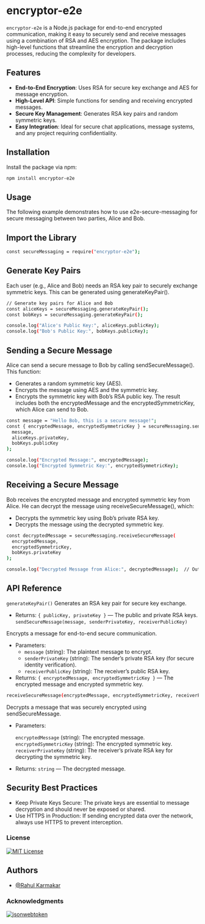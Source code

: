 # encryptor-e2e

`encryptor-e2e` is a Node.js package for end-to-end encrypted communication, making it easy to securely send and receive messages using a combination of RSA and AES encryption. The package includes high-level functions that streamline the encryption and decryption processes, reducing the complexity for developers.

## Features

- **End-to-End Encryption**: Uses RSA for secure key exchange and AES for message encryption.
- **High-Level API**: Simple functions for sending and receiving encrypted messages.
- **Secure Key Management**: Generates RSA key pairs and random symmetric keys.
- **Easy Integration**: Ideal for secure chat applications, message systems, and any project requiring confidentiality.

## Installation

Install the package via npm:

```bash
npm install encryptor-e2e
```

## Usage
The following example demonstrates how to use e2e-secure-messaging for secure messaging between two parties, Alice and Bob.

## Import the Library
```bash
const secureMessaging = require("encryptor-e2e");
```

## Generate Key Pairs
Each user (e.g., Alice and Bob) needs an RSA key pair to securely exchange symmetric keys. This can be generated using generateKeyPair().

```bash
// Generate key pairs for Alice and Bob
const aliceKeys = secureMessaging.generateKeyPair();
const bobKeys = secureMessaging.generateKeyPair();

console.log("Alice's Public Key:", aliceKeys.publicKey);
console.log("Bob's Public Key:", bobKeys.publicKey);
```

## Sending a Secure Message
Alice can send a secure message to Bob by calling sendSecureMessage(). This function:

- Generates a random symmetric key (AES).
- Encrypts the message using AES and the symmetric key.
- Encrypts the symmetric key with Bob’s RSA public key.
The result includes both the encryptedMessage and the encryptedSymmetricKey, which Alice can send to Bob.

```bash
const message = "Hello Bob, this is a secure message!";
const { encryptedMessage, encryptedSymmetricKey } = secureMessaging.sendSecureMessage(
  message,
  aliceKeys.privateKey,
  bobKeys.publicKey
);

console.log("Encrypted Message:", encryptedMessage);
console.log("Encrypted Symmetric Key:", encryptedSymmetricKey);
```


## Receiving a Secure Message
Bob receives the encrypted message and encrypted symmetric key from Alice. He can decrypt the message using receiveSecureMessage(), which:

  - Decrypts the symmetric key using Bob’s private RSA key.
  - Decrypts the message using the decrypted symmetric key.

```bash
const decryptedMessage = secureMessaging.receiveSecureMessage(
  encryptedMessage,
  encryptedSymmetricKey,
  bobKeys.privateKey
);

console.log("Decrypted Message from Alice:", decryptedMessage);  // Outputs: "Hello Bob, this is a secure message!"
```

## API Reference
```generateKeyPair()```
Generates an RSA key pair for secure key exchange.

- Returns: ```{ publicKey, privateKey }``` — The public and private RSA keys.
```sendSecureMessage(message, senderPrivateKey, receiverPublicKey)```

Encrypts a message for end-to-end secure communication.

- Parameters:
  - ```message``` (string): The plaintext message to encrypt.
  - ```senderPrivateKey``` (string): The sender’s private RSA key (for secure identity verification).
  - ```receiverPublicKey``` (string): The receiver’s public RSA key.
- Returns: ```{ encryptedMessage, encryptedSymmetricKey }``` — The encrypted message and encrypted symmetric key.
```bash 
receiveSecureMessage(encryptedMessage, encryptedSymmetricKey, receiverPrivateKey)
```

Decrypts a message that was securely encrypted using sendSecureMessage.

- Parameters:

  ```encryptedMessage``` (string): The encrypted message.
  ```encryptedSymmetricKey``` (string): The encrypted symmetric key.
  ```receiverPrivateKey``` (string): The receiver’s private RSA key for decrypting the symmetric key.
- Returns: ```string``` — The decrypted message.
## Security Best Practices
- Keep Private Keys Secure: The private keys are essential to message decryption and should never be exposed or shared.
- Use HTTPS in Production: If sending encrypted data over the network, always use HTTPS to prevent interception.


### License
[![MIT License](https://img.shields.io/badge/License-MIT-000?style=for-the-badge&logo=opensourceinitiative&logoColor=white)](https://opensource.org/licenses/MIT)


## Authors
- [@Rahul Karmakar](https://www.npmjs.com/~rahul28112002)


### Acknowledgments
[![jsonwebtoken](https://img.shields.io/badge/jsonwebtoken-000?style=for-the-badge&logo=npm&logoColor=white)](https://www.npmjs.com/package/jsonwebtoken)